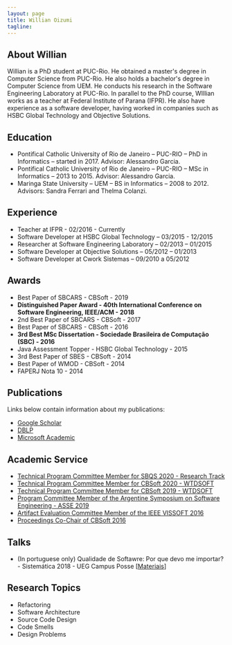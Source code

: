 ```yaml
---
layout: page
title: Willian Oizumi
tagline:
---
```


## About Willian

Willian is a PhD student at PUC-Rio. He obtained a master's degree in Computer Science from PUC-Rio. He also holds a bachelor's degree in Computer Science from UEM. He conducts his research in the Software Engineering Laboratory at PUC-Rio. In parallel to the PhD course, WIllian works as a teacher at Federal Institute of Parana (IFPR). He also have experience as a software developer, having worked in companies such as HSBC Global Technology and Objective Solutions.

## Education

<ul class="education">
  <li>Pontifical Catholic University of Rio de Janeiro – PUC-RIO – PhD in Informatics – started in 2017. Advisor: Alessandro Garcia.</li>
  <li>Pontifical Catholic University of Rio de Janeiro – PUC-RIO – MSc in Informatics – 2013 to 2015. Advisor: Alessandro Garcia.</li>
  <li>Maringa State University – UEM – BS in Informatics – 2008 to 2012. Advisors: Sandra Ferrari and Thelma Colanzi.</li>
</ul>

## Experience

<ul class="experience">
  <li>Teacher at IFPR - 02/2016 - Currently</li>
  <li>Software Developer at HSBC Global Technology – 03/2015 - 12/2015</li>
  <li>Researcher at Software Engineering Laboratory – 02/2013 – 01/2015</li>
  <li>Software Developer at Objective Solutions – 05/2012 – 01/2013</li>
  <li>Software Developer at Cwork Sistemas – 09/2010 a 05/2012</li>
</ul>

## Awards

<ul class="awards">
  <li>Best Paper of SBCARS - CBSoft - 2019</li>
  <li><strong>Distinguished Paper Award - 40th International Conference on Software Engineering, IEEE/ACM - 2018</strong></li>
  <li>2nd Best Paper of SBCARS - CBSoft - 2017</li>
  <li>Best Paper of SBCARS - CBSoft - 2016</li>
  <li><strong>3rd Best MSc Dissertation - Sociedade Brasileira de Computação (SBC) - 2016</strong></li>
  <li>Java Assessment Topper - HSBC Global Technology - 2015</li>
  <li>3rd Best Paper of SBES - CBSoft - 2014</li>
  <li>Best Paper of WMOD - CBSoft - 2014</li>
  <li>FAPERJ Nota 10 - 2014</li>
</ul>

## Publications

Links below contain information about my publications:

<ul class="publications">
	<li><a href="https://scholar.google.com.br/citations?user=8Kkur44AAAAJ&hl=pt-BR&oi=sra">Google Scholar</a></li>
	<li><a href="http://dblp.uni-trier.de/pers/hd/o/Oizumi:Willian_Nalepa">DBLP</a></li>
	<li><a href="https://academic.microsoft.com/#/profile/willianoizumi">Microsoft Academic</a></li>
</ul>

## Academic Service

<ul class="service">
	<li><a href="http://sbqs.sbc.org.br/index.php/pt/chamada-de-trabalho/trabalhos-tecnicos">Technical Program Committee Member for SBQS 2020 - Research Track</a></li>
	<li><a href="http://cbsoft2020.imd.ufrn.br/wtdsoft.php">Technical Program Committee Member for CBSoft 2020 - WTDSOFT</a></li>
	<li><a href="http://cbsoft2019.ufba.br/#/wtdsoft">Technical Program Committee Member for CBSoft 2019 - WTDSOFT</a></li>
	<li><a href="http://48jaiio.sadio.org.ar/">Program Committee Member of the Argentine Symposium on Software Engineering - ASSE 2019</a></li>	
	<li><a href="http://vissoft16.ysu.edu/committee.html">Artifact Evaluation Committee Member of the IEEE VISSOFT 2016</a></li>
	<li><a href="http://cbsoft.org/cbsoft2016/anais">Proceedings Co-Chair of CBSoft 2016</a></li>
</ul>


## Talks

<ul class="talks">
  <li>(In portuguese only) Qualidade de Softawre: Por que devo me importar? - Sistemática 2018 - UEG Campus Posse [<a href="https://drive.google.com/open?id=1bNXGoO7DRoz1DW1OWhLvbCE7E_AJxm4l">Materiais</a>]</li>
</ul>

## Research Topics

<ul class="research">
  <li>Refactoring</li>
  <li>Software Architecture</li>
  <li>Source Code Design</li>
  <li>Code Smells</li>
  <li>Design Problems</li>
</ul>



